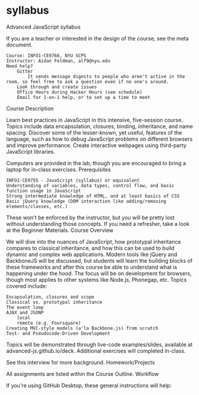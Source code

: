 # syllabus
Advanced JavaScript syllabus

If you are a teacher or interested in the design of the course, see the meta document.

    Course: INFO1-CE9766, NYU SCPS
    Instructor: Aidan Feldman, alf9@nyu.edu
    Need help?
        Gitter
            It sends message digests to people who aren't active in the room, so feel free to ask a question even if no one's around.
        Look through and create issues
        Office Hours during Hacker Hours (see schedule)
        Email for 1-on-1 help, or to set up a time to meet

Course Description

Learn best practices in JavaScript in this intensive, five-session course. Topics include data encapsulation, closures, binding, inheritance, and name spacing. Discover some of the lesser-known, yet useful, features of the language, such as how to debug JavaScript problems on different browsers and improve performance. Create interactive webpages using third-party JavaScript libraries.

Computers are provided in the lab, though you are encouraged to bring a laptop for in-class exercises.
Prerequisites

    INFO1-CE9755 - JavaScript (syllabus) or equivalent
    Understanding of variables, data types, control flow, and basic function usage in JavaScript
    Strong intermediate knowledge of HTML, and at least basics of CSS
    Basic jQuery knowledge (DOM interaction like adding/removing elements/classes, etc.)

These won't be enforced by the instructor, but you will be pretty lost without understanding those concepts. If you need a refresher, take a look at the Beginner Materials.
Course Overview

We will dive into the nuances of JavaScript, how prototypal inheritance compares to classical inheritance, and how this can be used to build dynamic and complex web applications. Modern tools like jQuery and BackboneJS will be discussed, but students will learn the building blocks of these frameworks and after this course be able to understand what is happening under the hood. The focus will be on development for browsers, though most applies to other systems like Node.js, Phonegap, etc. Topics covered include:

    Encapsulation, closures and scope
    Classical vs. prototypal inheritance
    The event loop
    AJAX and JSONP
        local
        remote (e.g. Foursquare)
    Creating MVC-style models (a'la Backbone.js) from scratch
    Test- and Pseudocode-Driven Development

Topics will be demonstrated through live-code examples/slides, available at advanced-js.github.io/deck. Additional exercises will completed in-class.

See this interview for more background.
Homework/Projects

All assignments are listed within the Course Outline.
Workflow

If you're using GitHub Desktop, these general instructions will help:
